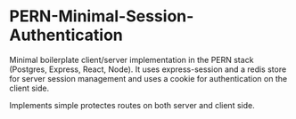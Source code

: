 # PERN-Minimal-Session-Authentication

Minimal boilerplate client/server implementation in the PERN stack (Postgres, Express, React, Node). It uses express-session and a redis store for server session management and uses a cookie for authentication on the client side.

Implements simple protectes routes on both server and client side.
